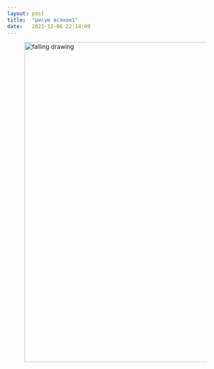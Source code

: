 ```yaml
---
layout: post
title:  "рисую всякое1"
date:   2021-12-06 22:14:09
---
```

<figure>
  <img src="{{ site.url }}/assets/images/falling.jpg" width = "1050" height = "744" alt = "falling drawing">
</figure>

